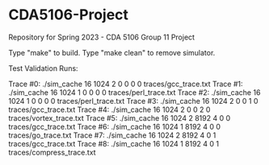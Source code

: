 # CDA5106-Project
Repository for Spring 2023 - CDA 5106 Group 11 Project

Type "make" to build. Type "make clean" to remove simulator.

Test Validation Runs:

Trace #0: ./sim_cache 16 1024 2 0 0 0 0 traces/gcc_trace.txt
Trace #1: ./sim_cache 16 1024 1 0 0 0 0 traces/perl_trace.txt
Trace #2: ./sim_cache 16 1024 1 0 0 0 0 traces/perl_trace.txt
Trace #3: ./sim_cache 16 1024 2 0 0 1 0 traces/gcc_trace.txt
Trace #4: ./sim_cache 16 1024 2 0 0 2 0 traces/vortex_trace.txt
Trace #5: ./sim_cache 16 1024 2 8192 4 0 0 traces/gcc_trace.txt
Trace #6: ./sim_cache 16 1024 1 8192 4 0 0 traces/go_trace.txt
Trace #7: ./sim_cache 16 1024 2 8192 4 0 1 traces/gcc_trace.txt
Trace #8: ./sim_cache 16 1024 1 8192 4 0 1 traces/compress_trace.txt
  
